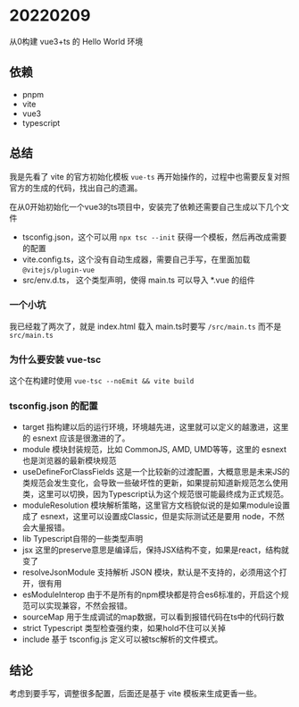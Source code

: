 # 20220209

从0构建 vue3+ts 的 Hello World 环境

## 依赖

* pnpm
* vite
* vue3
* typescript

## 总结

我是先看了 vite 的官方初始化模板 `vue-ts` 再开始操作的，过程中也需要反复对照官方的生成的代码，找出自己的遗漏。

在从0开始初始化一个vue3的ts项目中，安装完了依赖还需要自己生成以下几个文件

* tsconfig.json，这个可以用 `npx tsc --init` 获得一个模板，然后再改成需要的配置
* vite.config.ts，这个没有自动生成器，需要自己手写，在里面加载 `@vitejs/plugin-vue`
* src/env.d.ts， 这个类型声明，使得 main.ts 可以导入 *.vue 的组件

### 一个小坑

我已经栽了两次了，就是 index.html 载入 main.ts时要写 `/src/main.ts` 而不是 `src/main.ts`

### 为什么要安装 vue-tsc

这个在构建时使用 `vue-tsc --noEmit && vite build`

### tsconfig.json 的配置

* target 指构建以后的运行环境，环境越先进，这里就可以定义的越激进，这里的 esnext 应该是很激进的了。
* module 模块封装规范，比如 CommonJS, AMD, UMD等等，这里的 esnext 也是浏览器的最新模块规范
* useDefineForClassFields 这是一个比较新的过渡配置，大概意思是未来JS的类规范会发生变化，会导致一些破坏性的更新，如果提前知道新规范怎么使用类，这里可以切换，因为Typescript认为这个规范很可能最终成为正式规范。
* moduleResolution 模块解析策略，这里官方文档貌似说的是如果module设置成了 esnext，这里可以设置成Classic，但是实际测试还是要用 node，不然会大量报错。
* lib Typescript自带的一些类型声明
* jsx 这里的preserve意思是编译后，保持JSX结构不变，如果是react，结构就变了
* resolveJsonModule 支持解析 JSON 模块，默认是不支持的，必须用这个打开，很有用
* esModuleInterop 由于不是所有的npm模块都是符合es6标准的，开启这个规范可以实现兼容，不然会报错。
* sourceMap 用于生成调试的map数据，可以看到报错代码在ts中的代码行数
* strict Typescript 类型检查强约束，如果hold不住可以关掉
* include 基于 tsconfig.js 定义可以被tsc解析的文件模式。

## 结论

考虑到要手写，调整很多配置，后面还是基于 vite 模板来生成更香一些。